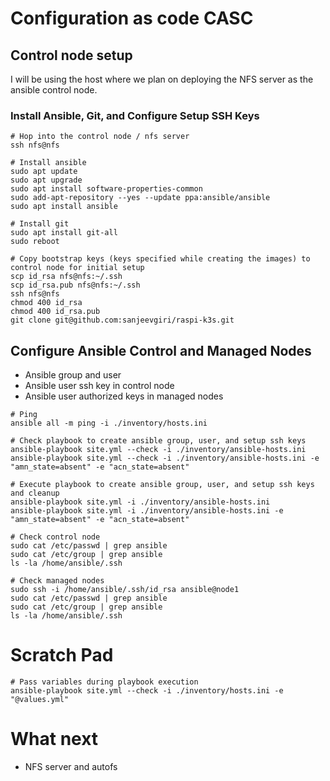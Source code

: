 # Configuration as code CASC

## Control node setup
I will be using the host where we plan on deploying the NFS server as the ansible control node. 

### Install Ansible, Git, and Configure Setup SSH Keys
```shell
# Hop into the control node / nfs server
ssh nfs@nfs

# Install ansible
sudo apt update
sudo apt upgrade
sudo apt install software-properties-common
sudo add-apt-repository --yes --update ppa:ansible/ansible
sudo apt install ansible

# Install git
sudo apt install git-all
sudo reboot

# Copy bootstrap keys (keys specified while creating the images) to control node for initial setup
scp id_rsa nfs@nfs:~/.ssh
scp id_rsa.pub nfs@nfs:~/.ssh
ssh nfs@nfs
chmod 400 id_rsa
chmod 400 id_rsa.pub
git clone git@github.com:sanjeevgiri/raspi-k3s.git
```

## Configure Ansible Control and Managed Nodes
- Ansible group and user
- Ansible user ssh key in control node
- Ansible user authorized keys in managed nodes
```shell
# Ping
ansible all -m ping -i ./inventory/hosts.ini

# Check playbook to create ansible group, user, and setup ssh keys
ansible-playbook site.yml --check -i ./inventory/ansible-hosts.ini
ansible-playbook site.yml --check -i ./inventory/ansible-hosts.ini -e "amn_state=absent" -e "acn_state=absent"

# Execute playbook to create ansible group, user, and setup ssh keys and cleanup
ansible-playbook site.yml -i ./inventory/ansible-hosts.ini
ansible-playbook site.yml -i ./inventory/ansible-hosts.ini -e "amn_state=absent" -e "acn_state=absent"

# Check control node
sudo cat /etc/passwd | grep ansible
sudo cat /etc/group | grep ansible
ls -la /home/ansible/.ssh

# Check managed nodes
sudo ssh -i /home/ansible/.ssh/id_rsa ansible@node1
sudo cat /etc/passwd | grep ansible
sudo cat /etc/group | grep ansible
ls -la /home/ansible/.ssh
```



# Scratch Pad
```shell
# Pass variables during playbook execution
ansible-playbook site.yml --check -i ./inventory/hosts.ini -e "@values.yml"
```

# What next
- NFS server and autofs
